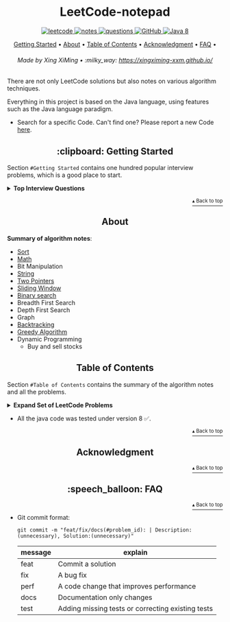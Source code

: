 <h1 id="title" align="center">LeetCode-notepad</h1>

<p align="center">
    <a href="#leetcode">
        <img src="https://img.shields.io/badge/content-leetcode-blueviolet" alt="leetcode">
    </a>
    <a href="#leetcode">
        <img src="https://img.shields.io/badge/content-algorithm%20notes-ff69b4" alt="notes">
    </a>
    <a href="#leetcode">
        <img src="https://img.shields.io/badge/content-Top%20Interview%20Questions-orange" alt="questions">
    </a>
    <a href="http://www.apache.org/licenses/">
        <img src="https://img.shields.io/badge/license-Apache-blue" alt="GitHub">
    </a>
    <a href="https://www.oracle.com/technetwork/java/javase/downloads/index-jsp-138363.html">
        <img src="https://img.shields.io/badge/Java-8-blue" alt="Java 8">
    </a>
</p>

<p align="center">
    <a href="#clipboard-getting-started">Getting Started</a> •
    <a href="#about">About</a> •
    <a href="#table-of-contents">Table of Contents</a> •
    <a href="#acknowledgment">Acknowledgment</a> •
    <a href="#speech_balloon-faq">FAQ</a> •
</p>

<h6 align="center">Made by Xing XiMing • :milky_way: 
<a href="https://ximingxing.github.io/">https://xingximing-xxm.github.io/</a>
</h6>

There are not only LeetCode solutions but also notes on various algorithm techniques.

Everything in this project is based on the Java language, using features such as the Java language paradigm.

- Search for a specific Code. Can't find one? Please report a new Code [here](https://github.com/ximingxing/LeetCode-notepad/issues).

<h2 id="get_start" align="center">:clipboard: Getting Started</h2>

Section `#Getting Started` contains one hundred popular interview problems, which is a good place to start.

<details>
<summary><b>Top Interview Questions</b></summary>

* `#1`   [Two Sum](https://github.com/ximingxing/LeetCode-notepad/tree/master/Code/1-Two-Sum/src) <img src="https://img.shields.io/badge/-easy-green">
* `#2`   [Add Two Numbers](https://github.com/ximingxing/LeetCode-notepad/tree/master/Code/2-Add-Two-Numbers/src) <img src="https://img.shields.io/badge/-easy-green">
* `#3`   [Longest Substring Without Repeating Characters](https://github.com/ximingxing/LeetCode-notepad/tree/master/Code/3-Longest-Substring-Without-Repeating-Characters/src) <img src="https://img.shields.io/badge/-medium-yellow">
* `#4`   [Median of Two Sorted Arrays](https://github.com/ximingxing/LeetCode-notepad/tree/master/Code/4-Median-of-Two-Sorted-Arrays/src) <img src="https://img.shields.io/badge/-hard-red">
* `#5`   [Longest Palindromic Substring](https://github.com/ximingxing/LeetCode-notepad/tree/master/Code/5-Longest-Palindromic-Substring/src) <img src="https://img.shields.io/badge/-medium-yellow">
* `#7`   [Reverse Integer](https://github.com/ximingxing/LeetCode-notepad/tree/master/Code/7-Reverse-Integer/src) <img src="https://img.shields.io/badge/-easy-green">
* `#8`   [String to Integer (atoi)](https://github.com/ximingxing/LeetCode-notepad/tree/master/Code/8-String-to-Integer-(atoi)/src) <img src="https://img.shields.io/badge/-medium-yellow">
* `#10`  [Regular Expression Matching](https://github.com/ximingxing/LeetCode-notepad/tree/master/Code/10-Regular-Expression-Matching/src) <img src="https://img.shields.io/badge/-hard-red">
* `#11`  [Container With Most Water](https://github.com/ximingxing/LeetCode-notepad/tree/master/Code/11-Container-With-Most-Water/src) <img src="https://img.shields.io/badge/-medium-yellow">
* `#13`  [Roman to Integer](https://github.com/ximingxing/LeetCode-notepad/tree/master/Code/13-Roman-to-Integer/src) <img src="https://img.shields.io/badge/-easy-green">
* `#14`  [Longest Common Prefix](https://github.com/ximingxing/LeetCode-notepad/tree/master/Code/14-Longest-Common-Prefix/src) <img src="https://img.shields.io/badge/-easy-green">
* `#15`  [3Sum](https://github.com/ximingxing/LeetCode-notepad/tree/master/Code/15-3Sum/src) <img src="https://img.shields.io/badge/-medium-yellow">
* `#45`  [Jump Game II](https://github.com/ximingxing/LeetCode-notepad/tree/master/Code/45-Jump-Game-II/src) <img src="https://img.shields.io/badge/-hard-red">
* `#55`  [Jump Game](https://github.com/ximingxing/LeetCode-notepad/tree/master/Code/55-Jump-Games/src) <img src="https://img.shields.io/badge/-medium-yellow">

</details>

<p align="right"><a href="#get_start"><sup>▴ Back to top</sup></a></p>

<h2 align="center">About</h2>

**Summary of algorithm notes**:

- [Sort](https://github.com/ximingxing/LeetCode-notepad/tree/master/Note/Sort.md)
- [Math](https://github.com/ximingxing/LeetCode-notepad/tree/master/Note/Math.md)
- Bit Manipulation
- [String](https://github.com/ximingxing/LeetCode-notepad/tree/master/Note/String.md)
- [Two Pointers](https://github.com/ximingxing/LeetCode-notepad/tree/master/Note/TwoPointers.md)
- [Sliding Window](https://github.com/ximingxing/LeetCode-notepad/tree/master/Note/SlidingWindow.md)
- [Binary search](https://github.com/ximingxing/LeetCode-notepad/tree/master/Note/BinarySearch.md)
- Breadth First Search
- Depth First Search
- Graph
- [Backtracking](https://github.com/ximingxing/LeetCode-notepad/tree/master/Note/Backtracking.md)
- [Greedy Algorithm](https://github.com/ximingxing/LeetCode-notepad/tree/master/Note/Greedy.md)
- Dynamic Programming
    - Buy and sell stocks

<h2 id="table_of_contents" align="center">Table of Contents</h2>

Section `#Table of Contents` contains the summary of the algorithm notes and all the problems.

<details>
<summary><b>Expand Set of LeetCode Problems</b></summary>

#### Sort
* `#88`   [Merge Sorted Array](https://github.com/ximingxing/LeetCode-notepad/tree/master/Code/88-Merge-Sorted-Array/src) <img src="https://img.shields.io/badge/-easy-green">
* `#148`  [Sort List](https://github.com/ximingxing/LeetCode-notepad/tree/master/Code/148-Sort-List/src) <img src="https://img.shields.io/badge/-medium-yellow">
* `#179`  [Largest Number](https://github.com/ximingxing/LeetCode-notepad/tree/master/Code/179-Largest-Number/src) <img src="https://img.shields.io/badge/-medium-yellow">

#### Math
* `#50`   [Pow(x,n)](https://github.com/ximingxing/LeetCode-notepad/tree/master/Code/50-Pow(x%2C%20n)/src) <img src="https://img.shields.io/badge/-medium-yellow">
* `#263`  [Ugly Number](https://github.com/ximingxing/LeetCode-notepad/tree/master/Code/263-Ugly-Number/src) <img src="https://img.shields.io/badge/-easy-green">
* `#264`  [Ugly Number II](https://github.com/ximingxing/LeetCode-notepad/tree/master/Code/264-Ugly-Number-II/src) <img src="https://img.shields.io/badge/-medium-yellow">
* `#914`  [X of a Kind in a Deck of Cards](https://github.com/ximingxing/LeetCode-notepad/tree/master/Code/914-X-of-a-Kind-in-a-Deck-of-Cards/src) <img src="https://img.shields.io/badge/-easy-green">
* `#1201` [Ugly Number III](https://github.com/ximingxing/LeetCode-notepad/tree/master/Code/1201-Ugly-Number-III/src) <img src="https://img.shields.io/badge/-medium-yellow">
* `#1227` [Airplane Seat Assignment Probability](https://github.com/ximingxing/LeetCode-notepad/tree/master/Code/1227-Airplane-Seat-Assignment-Probability/src) <img src="https://img.shields.io/badge/-medium-yellow">
* `#1524` [Number of Sub-arrays With Odd Sum](https://github.com/ximingxing/LeetCode-notepad/tree/master/Code/1524-Number-of-Sub-arrays-With-Odd-Sum/src) <img src="https://img.shields.io/badge/-medium-yellow">
* `#1551` [Minimum Operations to Make Array Equal](https://github.com/ximingxing/LeetCode-notepad/tree/master/Code/1551-Minimum-Operations-to-Make-Array-Equal/src/) <img src="https://img.shields.io/badge/-medium-yellow">

#### String
* `#8`    [String to Integer (atoi)](https://github.com/ximingxing/LeetCode-notepad/tree/master/Code/8-String-to-Integer-(atoi)/src) <img src="https://img.shields.io/badge/-medium-yellow">
* `#14`  [Longest Common Prefix](https://github.com/ximingxing/LeetCode-notepad/tree/master/Code/14-Longest-Common-Prefix/src) <img src="https://img.shields.io/badge/-easy-green">
* `#28`   [Implement strStr()](https://github.com/ximingxing/LeetCode-notepad/tree/master/Code/28-Implement-strStr()/src) <img src="https://img.shields.io/badge/-easy-green">

#### Two Pointers
* `#1`   [Two Sum](https://github.com/ximingxing/LeetCode-notepad/tree/master/Code/1-Two-Sum/src) <img src="https://img.shields.io/badge/-easy-green">
* `#9`   [Palindrome Number](https://github.com/ximingxing/LeetCode-notepad/tree/master/Code/9-Palindrome-Number/src) <img src="https://img.shields.io/badge/-easy-green">

#### Sliding Window
* `#3`    [Longest Substring Without Repeating Characters](https://github.com/ximingxing/LeetCode-notepad/tree/master/Code/3-Longest-Substring-Without-Repeating-Characters/src) <img src="https://img.shields.io/badge/-medium-yellow">

#### [Array](https://github.com/ximingxing/LeetCode-notepad/tree/master/Code/Array.md)
* `#26`   [Remove Duplicates from Sorted Array](https://github.com/ximingxing/LeetCode-notepad/tree/master/Code/26-Remove-Duplicates-from-Sorted-Array/src) <img src="https://img.shields.io/badge/-easy-green">
* `#27`   [Remove Element](https://github.com/ximingxing/LeetCode-notepad/tree/master/Code/27-Remove-Element/src) <img src="https://img.shields.io/badge/-easy-green">
* `#35`   [Search Insert Position](https://github.com/ximingxing/LeetCode-notepad/tree/master/Code/35-Search-Insert-Position/src) <img src="https://img.shields.io/badge/-easy-green">
* `#42`   [Trapping Rain Water](https://github.com/ximingxing/LeetCode-notepad/tree/master/Code/42-Trapping-Rain-Water/src) <img src="https://img.shields.io/badge/-hard-red">
* `#66`   [Plus One](https://github.com/ximingxing/LeetCode-notepad/tree/master/Code/66-Plus-One/src) <img src="https://img.shields.io/badge/-easy-green">
* `#73`   [Set Matrix Zeroes](https://github.com/ximingxing/LeetCode-notepad/tree/master/Code/73-Set-Matrix-Zeroes/src) <img src="https://img.shields.io/badge/-medium-yellow">
* `#75`   [Sort Colors](https://github.com/ximingxing/LeetCode-notepad/tree/master/Code/75-Sort-Colors/src) <img src="https://img.shields.io/badge/-medium-yellow">
* `#76`   [Minimum Window Substring](https://github.com/ximingxing/LeetCode-notepad/tree/master/Code/76-Minimum-Window-Substring/src) <img src="https://img.shields.io/badge/-hard-red">
* `#80`   [Remove Duplicates from Sorted Array II](https://github.com/ximingxing/LeetCode-notepad/tree/master/Code/80-Remove-Duplicates-from-Sorted-Array-II/src) <img src="https://img.shields.io/badge/-medium-yellow">
* `#81`   [Search in Rotated Sorted Array II](https://github.com/ximingxing/LeetCode-notepad/tree/master/Code/81-Search-in-Rotated-Sorted-Array-II/src) <img src="https://img.shields.io/badge/-medium-yellow">
* `#125`  [Valid Palindrome](https://github.com/ximingxing/LeetCode-notepad/tree/master/Code/125-Valid-Palindrome/src) <img src="https://img.shields.io/badge/-easy-green">
* `#167`  [Two Sum II - Input array is sorted](https://github.com/ximingxing/LeetCode-notepad/tree/master/Code/167-Two-Sum-II-Input-array-is-sorted/src) <img src="https://img.shields.io/badge/-easy-green">
* `#344`  [Reverse String](https://github.com/ximingxing/LeetCode-notepad/tree/master/Code/344-Reverse-String/src) <img src="https://img.shields.io/badge/-easy-green">
* `#438`  [Find All Anagrams in a String](https://github.com/ximingxing/LeetCode-notepad/tree/master/Code/438-Find-All-Anagrams-in-a-String/src) <img src="https://img.shields.io/badge/-medium-yellow">
* `#485`  [Max Consecutive Ones](https://github.com/ximingxing/LeetCode-notepad/tree/master/Code/485-Max-Consecutive-Ones/src) <img src="https://img.shields.io/badge/-easy-green">
* `#567`  [Permutation in String](https://github.com/ximingxing/LeetCode-notepad/tree/master/Code/567-Permutation-in-String/src) <img src="https://img.shields.io/badge/-medium-yellow">
* `#1004` [Max Consecutive Ones III](https://github.com/ximingxing/LeetCode-notepad/tree/master/Code/1004-Max-Consecutive-Ones-III/src) <img src="https://img.shields.io/badge/-medium-yellow">
* `#1234` [Replace the Substring for Balanced String](https://github.com/ximingxing/LeetCode-notepad/tree/master/Code/1234-Replace-the-Substring-for-Balanced-String/src) <img src="https://img.shields.io/badge/-medium-yellow">

#### Matrix
* `#54`   [Spiral Matrix](https://github.com/ximingxing/LeetCode-notepad/tree/master/Code/54-Spiral-Matrix/src) <img src="https://img.shields.io/badge/-medium-yellow">

#### [LinkedList](https://github.com/ximingxing/LeetCode-notepad/tree/master/Code/Linkedlist.md)
* `#2`    [Add Two Numbers](https://github.com/ximingxing/LeetCode-notepad/tree/master/Code/2-Add-Two-Numbers/src) <img src="https://img.shields.io/badge/-easy-green">
* `#25`   [Reverse Nodes in k-Group](https://github.com/ximingxing/LeetCode-notepad/tree/master/Code/25-Reverse-Nodes-in-k-Group/src) <img src="https://img.shields.io/badge/-hard-red">
* `#61`   [Rotate List](https://github.com/ximingxing/LeetCode-notepad/tree/master/Code/61-Rotate-List/src) <img src="https://img.shields.io/badge/-medium-yellow">
* `#92`   [Reverse Linked List II](https://github.com/ximingxing/LeetCode-notepad/tree/master/Code/92-Reverse-Linked-List-II/src) <img src="https://img.shields.io/badge/-medium-yellow">
* `#138`  [Copy List with Random Pointer](https://github.com/ximingxing/LeetCode-notepad/tree/master/Code/138-Copy-List-with-Random-Pointer/src) <img src="https://img.shields.io/badge/-medium-yellow">
* `#141`  [Linked List Cycle](https://github.com/ximingxing/LeetCode-notepad/tree/master/Code/141-Linked-List-Cycle/src) <img src="https://img.shields.io/badge/-easy-green">
* `#142`  [Linked List Cycle II](https://github.com/ximingxing/LeetCode-notepad/tree/master/Code/142-Linked-List-Cycle-II/src) <img src="https://img.shields.io/badge/-medium-yellow">
* `#206`  [Reverse Linked List](https://github.com/ximingxing/LeetCode-notepad/tree/master/Code/206-Reverse-Linked-List/src) <img src="https://img.shields.io/badge/-easy-green">
* `#237`  [Delete Node in a Linked List](https://github.com/ximingxing/LeetCode-notepad/tree/master/Code/237-Delete-Node-in-a-Linked-List/src) <img src="https://img.shields.io/badge/-easy-green">
* `#876`  [Middle of the Linked List](https://github.com/ximingxing/LeetCode-notepad/tree/master/Code/876-Middle-of-the-Linked-List/src) <img src="https://img.shields.io/badge/-easy-green">
* `#725`  [Split Linked List in Parts](https://github.com/ximingxing/LeetCode-notepad/tree/master/Code/725-Split-Linked-List-in-Parts/src) <img src="https://img.shields.io/badge/-medium-yellow">
* `#1171` [Remove Zero Sum Consecutive Nodes from Linked List](https://github.com/ximingxing/LeetCode-notepad/tree/master/Code/1171-Remove-Zero-Sum-Consecutive-Nodes-from-Linked-List/src) <img src="https://img.shields.io/badge/-medium-yellow">
* `#1290` [Convert Binary Number in a Linked List to Integer](https://github.com/ximingxing/LeetCode-notepad/tree/master/Code/1290-Convert-Binary-Number-in-a-Linked-List-to-Integer/src) <img src="https://img.shields.io/badge/-easy-green">
* `#1669` [Merge In Between Linked Lists](https://github.com/ximingxing/LeetCode-notepad/tree/master/Code/1669-Merge-In-Between-Linked-Lists/src) <img src="https://img.shields.io/badge/-medium-yellow">

#### [Stack](https://github.com/ximingxing/LeetCode-notepad/tree/master/Code/Stack.md)
* `#20`   [Valid Parentheses](https://github.com/ximingxing/LeetCode-notepad/tree/master/Code/20-Valid-Parentheses/src) <img src="https://img.shields.io/badge/-easy-green">
* `#50`   [Pow(x,n)](https://github.com/ximingxing/LeetCode-notepad/tree/master/Code/50-Pow(x%2C%20n)/src) <img src="https://img.shields.io/badge/-medium-yellow">
* `#84`   [Largest Rectangle in Histogram](https://github.com/ximingxing/LeetCode-notepad/tree/master/Code/84-Largest-Rectangle-in-Histogram/src) <img src="https://img.shields.io/badge/-hard-red">
* `#94`   [Binary Tree Inorder Traversal](https://github.com/ximingxing/LeetCode-notepad/tree/master/Code/94-Binary-Tree-Inorder-Traversal/src) <img src="https://img.shields.io/badge/-medium-yellow">
* `#144`  [Binary Tree Preorder Traversal](https://github.com/ximingxing/LeetCode-notepad/tree/master/Code/144-Binary-Tree-Preorder-Traversal/src) <img src="https://img.shields.io/badge/-medium-yellow">
* `#145`  [Binary Tree Postorder Traversal](https://github.com/ximingxing/LeetCode-notepad/tree/master/Code/145-Binary-Tree-Postorder-Traversal/src) <img src="https://img.shields.io/badge/-medium-yellow">
* `#1441` [Build an Array With Stack Operations](https://github.com/ximingxing/LeetCode-notepad/tree/master/Code/1441-Build-an-Array-With-Stack-Operations/src) <img src="https://img.shields.io/badge/-easy-green">

#### [Queue](https://github.com/ximingxing/LeetCode-notepad/tree/master/Code/Queue.md)
* `#102`   [Binary Tree Level Order Traversal](https://github.com/ximingxing/LeetCode-notepad/tree/master/Code/102-Binary-Tree-Level-Order-Traversal/src) <img src="https://img.shields.io/badge/-medium-yellow">
* `#225`   [Implement Stack using Queues](https://github.com/ximingxing/LeetCode-notepad/tree/master/Code/225-Implement-Stack-using-Queues/src) <img src="https://img.shields.io/badge/-easy-green">
* `#232`   [Implement Queue using Stacks](https://github.com/ximingxing/LeetCode-notepad/tree/master/Code/232-Implement-Queue-using-Stacks/src) <img src="https://img.shields.io/badge/-easy-green">
* `#239`   [Sliding Window Maximum](https://github.com/ximingxing/LeetCode-notepad/tree/master/Code/239-Sliding-Window-Maximum/src) <img src="https://img.shields.io/badge/-hard-red">
* `#622`   [Design Circular Queue](https://github.com/ximingxing/LeetCode-notepad/tree/master/Code/622-Design-Circular-Queue/src) <img src="https://img.shields.io/badge/-medium-yellow">
* `#641`   [Design Circular Deque](https://github.com/ximingxing/LeetCode-notepad/tree/master/Code/641-Design-Circular-Deque/src) <img src="https://img.shields.io/badge/-medium-yellow">
* `#933`   [Number of Recent Calls](https://github.com/ximingxing/LeetCode-notepad/tree/master/Code/933-Number-of-Recent-Calls/src) <img src="https://img.shields.io/badge/-easy-green">
* `#950`   [Reveal Cards In Increasing Order](https://github.com/ximingxing/LeetCode-notepad/tree/master/Code/950-Reveal-Cards-In-Increasing-Order/src) <img src="https://img.shields.io/badge/-medium-yellow">
* `#1306`  [Jump Game III](https://github.com/ximingxing/LeetCode-notepad/tree/master/Code/1306-Jump-Game-III/src) <img src="https://img.shields.io/badge/-medium-yellow">
* `#1696`  [Jump Game VI](https://github.com/ximingxing/LeetCode-notepad/tree/master/Code/1696-Jump-Game-VI/src) <img src="https://img.shields.io/badge/-medium-yellow">

#### [Binary Tree](https://github.com/ximingxing/LeetCode-notepad/tree/master/Code/BinaryTree.md)
* `#98`    [Validate Binary Search Tree](https://github.com/ximingxing/LeetCode-notepad/tree/master/Code/98-Validate-Binary-Search-Tree/src) <img src="https://img.shields.io/badge/-medium-yellow">
* `#105`   [Construct Binary Tree from Preorder and Inorder Traversal](https://github.com/ximingxing/LeetCode-notepad/tree/master/Code/105-Construct-Binary-Tree-from-Preorder-and-Inorder-Traversal/src) <img src="https://img.shields.io/badge/-medium-yellow">
* `#114`   [Flatten Binary Tree to Linked List](https://github.com/ximingxing/LeetCode-notepad/tree/master/Code/114-Flatten-Binary-Tree-to-Linked-List/src) <img src="https://img.shields.io/badge/-medium-yellow">
* `#116`   [Populating Next Right Pointers in Each Node](https://github.com/ximingxing/LeetCode-notepad/tree/master/Code/116-Populating-Next-Right-Pointers-in-Each-Node/src) <img src="https://img.shields.io/badge/-medium-yellow">
* `#222`   [Count Complete Tree Nodes](https://github.com/ximingxing/LeetCode-notepad/tree/master/Code/222-Count-Complete-Tree-Nodes/src) <img src="https://img.shields.io/badge/-medium-yellow">
* `#226`   [Invert Binary Tree](https://github.com/ximingxing/LeetCode-notepad/tree/master/Code/226-Invert-Binary-Tree/src) <img src="https://img.shields.io/badge/-easy-green">
* `#230`   [Kth Smallest Element in a BST](https://github.com/ximingxing/LeetCode-notepad/tree/master/Code/230-Kth-Smallest-Element-in-a-BST/src) <img src="https://img.shields.io/badge/-medium-yellow">
* `#236`   [Lowest Common Ancestor of a Binary Tree](https://github.com/ximingxing/LeetCode-notepad/tree/master/Code/236-Lowest-Common-Ancestor-of-a-Binary-Tree/src) <img src="https://img.shields.io/badge/-medium-yellow">
* `#297`   [Serialize and Deserialize Binary Tree](https://github.com/ximingxing/LeetCode-notepad/tree/master/Code/297-Serialize-and-Deserialize-Binary-Tree/src) <img src="https://img.shields.io/badge/-hard-red">
* `#341`   [Flatten Nested List Iterator](https://github.com/ximingxing/LeetCode-notepad/tree/master/Code/341-Flatten-Nested-List-Iterator/src) <img src="https://img.shields.io/badge/-medium-yellow">
* `#450`   [Delete Node in a BST](https://github.com/ximingxing/LeetCode-notepad/tree/master/Code/450-Delete-Node-in-a-BST/src) <img src="https://img.shields.io/badge/-medium-yellow">
* `#538`   [Convert BST to Greater Tree](https://github.com/ximingxing/LeetCode-notepad/tree/master/Code/538-Convert-BST-to-Greater-Tree/src) <img src="https://img.shields.io/badge/-medium-yellow">
* `#652`   [Find Duplicate Subtrees](https://github.com/ximingxing/LeetCode-notepad/tree/master/Code/652-Find-Duplicate-Subtrees/src) <img src="https://img.shields.io/badge/-medium-yellow">
* `#654`   [Maximum Binary Tree](https://github.com/ximingxing/LeetCode-notepad/tree/master/Code/654-Maximum-Binary-Tree/src) <img src="https://img.shields.io/badge/-medium-yellow">
* `#700`   [Search in a Binary Search Tree](https://github.com/ximingxing/LeetCode-notepad/tree/master/Code/700-Search-in-a-Binary-Search-Tree/src) <img src="https://img.shields.io/badge/-easy-green">
* `#701`   [Insert into a Binary Search Tree](https://github.com/ximingxing/LeetCode-notepad/tree/master/Code/701-Insert-into-a-Binary-Search-Tree/src) <img src="https://img.shields.io/badge/-medium-yellow">
* `#814`   [Binary Tree Pruning](https://github.com/ximingxing/LeetCode-notepad/tree/master/Code/814-Binary-Tree-Pruning/src) <img src="https://img.shields.io/badge/-medium-yellow">
* `#938`   [Range Sum of BST](https://github.com/ximingxing/LeetCode-notepad/tree/master/Code/938-Range-Sum-of-BST/src) <img src="https://img.shields.io/badge/-easy-green">

#### Trie
* `#208`   [Implement Trie (Prefix Tree)](https://github.com/ximingxing/LeetCode-notepad/tree/master/Code/208-Implement-Trie-(PrefixTree)/src) <img src="https://img.shields.io/badge/-medium-yellow">

#### Graph

#### [BFS](https://github.com/ximingxing/LeetCode-notepad/tree/master/Code/BFS.md)
* `#111`   [Minimum Depth of Binary Tree](https://github.com/ximingxing/LeetCode-notepad/tree/master/Code/105-Construct-Binary-Tree-from-Preorder-and-Inorder-Traversal/src) <img src="https://img.shields.io/badge/-easy-green">
* `#690`   [Employee Importance](https://github.com/ximingxing/LeetCode-notepad/tree/master/Code/690-Employee-Importance/src) <img src="https://img.shields.io/badge/-easy-green">
* `#752`   [Open the Lock](https://github.com/ximingxing/LeetCode-notepad/tree/master/Code/752-Open-the-Lock/src) <img src="https://img.shields.io/badge/-medium-yellow">

#### [Binary search](https://github.com/ximingxing/LeetCode-notepad/tree/master/Code/BinarySearch.md)
* `#4`    [Median of Two Sorted Arrays](https://github.com/ximingxing/LeetCode-notepad/tree/master/Code/4-Median-of-Two-Sorted-Arrays/src) <img src="https://img.shields.io/badge/-hard-red">
* `#34`   [Find First and Last Position of Element in Sorted Array](https://github.com/ximingxing/LeetCode-notepad/tree/master/Code/34-Find-First-and-Last-Position-of-Element-in-Sorted-Array/src) <img src="https://img.shields.io/badge/-medium-yellow">
* `#69`   [Sqrt(x)](https://github.com/ximingxing/LeetCode-notepad/tree/master/Code/69-Sqrt(x)/src) <img src="https://img.shields.io/badge/-easy-green">
* `#74`   [Search a 2D Matrix](https://github.com/ximingxing/LeetCode-notepad/tree/master/Code/74-Search-a-2D-Matrix/src) <img src="https://img.shields.io/badge/-medium-yellow">
* `#153`  [Find Minimum in Rotated Sorted Array](https://github.com/ximingxing/LeetCode-notepad/tree/master/Code/153-Find-Minimum-in-Rotated-Sorted-Array/src) <img src="https://img.shields.io/badge/-medium-yellow">
* `#154`  [Find Minimum in Rotated Sorted Array II](https://github.com/ximingxing/LeetCode-notepad/tree/master/Code/154-Find-Minimum-in-Rotated-Sorted-Array-II/src) <img src="https://img.shields.io/badge/-hard-red">
* `#704`  [Binary Search](https://github.com/ximingxing/LeetCode-notepad/tree/master/Code/704-Binary-Search/src) <img src="https://img.shields.io/badge/-easy-green">
* `#1482` [Minimum Number of Days to Make m Bouquets](https://github.com/ximingxing/LeetCode-notepad/tree/master/Code/1482-Minimum-Number-of-Days-to-Make-m-Bouquets/src) <img src="https://img.shields.io/badge/-medium-yellow">

#### [Backtracking](https://github.com/ximingxing/LeetCode-notepad/tree/master/Note/Backtracking.md)
* `#17`   [Letter Combinations of a Phone Number](https://github.com/ximingxing/LeetCode-notepad/tree/master/Code/17-Letter-Combinations-of-a-Phone-Number/src) <img src="https://img.shields.io/badge/-medium-yellow">
* `#46`   [Permutations](https://github.com/ximingxing/LeetCode-notepad/tree/master/Code/46-Permutations/src) <img src="https://img.shields.io/badge/-medium-yellow">
* `#51`   [N-Queens](https://github.com/ximingxing/LeetCode-notepad/tree/master/Code/51-N-Queens/src) <img src="https://img.shields.io/badge/-hard-red">
* `#79`   [Word Search](https://github.com/ximingxing/LeetCode-notepad/tree/master/Code/79-Word-Search/src) <img src="https://img.shields.io/badge/-medium-yellow">
* `#698`  [Partition to K Equal Sum Subsets](https://github.com/ximingxing/LeetCode-notepad/tree/master/Code/698-Partition-to-K-Equal-Sum-Subsets/src) <img src="https://img.shields.io/badge/-medium-yellow">

#### [Greedy algorithm](https://github.com/ximingxing/LeetCode-notepad/tree/master/Code/Greedy.md)
* `#45`   [Jump Game II](https://github.com/ximingxing/LeetCode-notepad/tree/master/Code/45-Jump-Game-II/src) <img src="https://img.shields.io/badge/-hard-red">
* `#55`   [Jump Game](https://github.com/ximingxing/LeetCode-notepad/tree/master/Code/55-Jump-Games/src) <img src="https://img.shields.io/badge/-medium-yellow">
* `#435`  [Non-overlapping Intervals](https://github.com/ximingxing/LeetCode-notepad/tree/master/Code/435-Non-overlapping-Intervals/src) <img src="https://img.shields.io/badge/-medium-yellow">
* `#452`  [Minimum Number of Arrows to Burst Balloons](https://github.com/ximingxing/LeetCode-notepad/tree/master/Code/452-Minimum-Number-of-Arrows-to-Burst-Balloons/src) <img src="https://img.shields.io/badge/-medium-yellow">
* `#781`  [Rabbits in Forest](https://github.com/ximingxing/LeetCode-notepad/tree/master/Code/781-Rabbits-in-Forest/src) <img src="https://img.shields.io/badge/-medium-yellow">
* `#1024` [Video Stitching](https://github.com/ximingxing/LeetCode-notepad/tree/master/Code/1024-Video-Stitching/src) <img src="https://img.shields.io/badge/-medium-yellow">
* `#1221` [Split a String in Balanced Strings](https://github.com/ximingxing/LeetCode-notepad/tree/master/Code/1221-Split-a-String-in-Balanced-Strings/src) <img src="https://img.shields.io/badge/-easy-green">
* `#1431` [Kids With the Greatest Number of Candies](https://github.com/ximingxing/LeetCode-notepad/tree/master/Code/1431-Kids-With-the-Greatest-Number-of-Candies/src) <img src="https://img.shields.io/badge/-easy-green">
* `#1403` [Minimum Subsequence in Non-Increasing Order](https://github.com/ximingxing/LeetCode-notepad/tree/master/Code/1403-Minimum-Subsequence-in-Non-Increasing-Order/src) <img src="https://img.shields.io/badge/-easy-green">

#### Bit manipulation
* `#7`    [Reverse Integer](https://github.com/ximingxing/LeetCode-notepad/tree/master/Code/7-Reverse-Integer/src) <img src="https://img.shields.io/badge/-easy-green">
* `#1720` [Decode XORed Array](https://github.com/ximingxing/LeetCode-notepad/tree/master/Code/1720-Decode-XORed-Array/src) <img src="https://img.shields.io/badge/-easy-green">

#### [Dynamic programming](https://github.com/ximingxing/LeetCode-notepad/tree/master/Code/DynamicProgramming.md)
* `#5`    [Longest Palindromic Substring](https://github.com/ximingxing/LeetCode-notepad/tree/master/Code/5-Longest-Palindromic-Substring/src) <img src="https://img.shields.io/badge/-medium-yellow">
* `#53`   [Maximum Subarray](https://github.com/ximingxing/LeetCode-notepad/tree/master/Code/53-Maximum-Subarray/src) <img src="https://img.shields.io/badge/-easy-green">
* `#72`   [Edit Distance](https://github.com/ximingxing/LeetCode-notepad/tree/master/Code/72-Edit-Distance/src) <img src="https://img.shields.io/badge/-hard-red">
* `#87`   [Scramble String](https://github.com/ximingxing/LeetCode-notepad/tree/master/Code/87-Scramble-String/src) <img src="https://img.shields.io/badge/-hard-red">
* `#91`   [Decode Ways](https://github.com/ximingxing/LeetCode-notepad/tree/master/Code/91-Decode-Ways/src) <img src="https://img.shields.io/badge/-medium-yellow">
* `#213`  [House Robber II](https://github.com/ximingxing/LeetCode-notepad/tree/master/Code/213-House-Robber-II/src) <img src="https://img.shields.io/badge/-medium-yellow">
* `#300`  [Longest Increasing Subsequence](https://github.com/ximingxing/LeetCode-notepad/tree/master/Code/300-Longest-Increasing-Subsequence/src) <img src="https://img.shields.io/badge/-medium-yellow">
* `#322`  [Coin Change](https://github.com/ximingxing/LeetCode-notepad/tree/master/Code/322-Coin-Change/src) <img src="https://img.shields.io/badge/-medium-yellow">
* `#354`  [Russian Doll Envelopes](https://github.com/ximingxing/LeetCode-notepad/tree/master/Code/354-Russian-Doll-Envelopes/src) <img src="https://img.shields.io/badge/-hard-red">
* `#583`  [Delete Operation for Two Strings](https://github.com/ximingxing/LeetCode-notepad/tree/master/Code/583-Delete-Operation-for-Two-Strings/src) <img src="https://img.shields.io/badge/-medium-yellow">
* `#1143` [Longest Common Subsequence](https://github.com/ximingxing/LeetCode-notepad/tree/master/Code/1143-Longest-Common-Subsequence/src) <img src="https://img.shields.io/badge/-medium-yellow">

#### Others
* `#12`  [Integer to Roman](https://github.com/ximingxing/LeetCode-notepad/tree/master/Code/12-Integer-to-Roman/src) <img src="https://img.shields.io/badge/-medium-yellow">
* `#13`  [Roman to Integer](https://github.com/ximingxing/LeetCode-notepad/tree/master/Code/13-Roman-to-Integer/src) <img src="https://img.shields.io/badge/-easy-green">


</details>

- All the java code was tested under version 8 ✅.

<p align="right"><a href="#table_of_contents"><sup>▴ Back to top</sup></a></p>

<h2 align="center">Acknowledgment</h2>

<p align="right"><a href="#title"><sup>▴ Back to top</sup></a></p>

<h2 align="center">:speech_balloon: FAQ</h2>
<p align="right"><a href="#title"><sup>▴ Back to top</sup></a></p>

- Git commit format:

    `git commit -m "feat/fix/docs(#problem_id): | Description:(unnecessary), Solution:(unnecessary)"`
    
    |  message   | explain  |
    |  ----  | ----  |
    | feat  | Commit a solution |
    | fix   | A bug fix |
    | perf  | A code change that improves performance |
    | docs  | Documentation only changes |
    | test  | Adding missing tests or correcting existing tests |